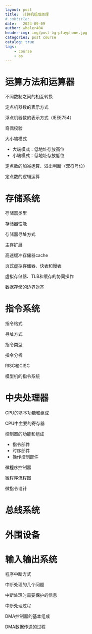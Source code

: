 ```yaml
---
layout: post
title:  计算机组成原理
# subtitle: 
date:   2024-09-09
author: whaler404
header-img: img/post-bg-playphone.jpg
categories: post course
catalog: true
tags:
    - course
    - os
---
```


# 运算方法和运算器

不同数制之间的相互转换

定点机器数的表示方式

浮点机器数的表示方式（IEEE754）

奇偶校验

大小端模式
- 大端模式：低地址存放高位
- 小端模式：低地址存放低位

定点数的加减运算、溢出判断（双符号位）

定点数的逻辑运算

# 存储系统

存储器类型

存储器性能

存储器寻址方式

主存扩展

高速缓冲存储器cache

页式虚拟存储器、快表和慢表

虚拟存储器、TLB和缓存的协同操作

数据存储的边界对齐

# 指令系统

指令格式

寻址方式

指令类型

指令分析

RISC和CISC

模型机的指令系统

# 中央处理器

CPU的基本功能和组成

CPU中主要的寄存器

控制器的功能和组成
- 指令部件
- 时序部件
- 操作控制部件

微程序控制器

微程序流程图

微指令设计

# 总线系统



# 外围设备

# 输入输出系统

程序中断方式

中断处理的几个问题

中断处理时需要保护的信息

中断处理过程

DMA控制器的基本组成

DMA数据传送的过程